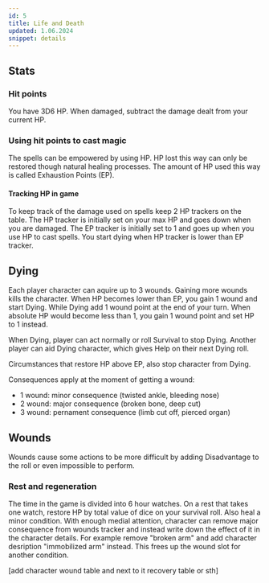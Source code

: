 ```yaml
---
id: 5
title: Life and Death
updated: 1.06.2024
snippet: details
---
```


## Stats
### Hit points

You have 3D6 HP. When damaged, subtract the damage dealt from your current HP.

### Using hit points to cast magic

The spells can be empowered by using HP.
HP lost this way can only be restored though natural healing processes.
The amount of HP used this way is called Exhaustion Points (EP).

#### Tracking HP in game
To keep track of the damage used on spells keep 2 HP trackers on the table.
The HP tracker is initially set on your max HP and goes down when you are damaged.
The EP tracker is initially set to 1 and goes up when you use HP to cast spells.
You start dying when HP tracker is lower than EP tracker.

## Dying

Each player character can aquire up to 3 wounds. Gaining more wounds kills the character.
When HP becomes lower than EP, you gain 1 wound and start Dying. 
While Dying add 1 wound point at the end of your turn.
When absolute HP would become less than 1, you gain 1 wound point and set HP to 1 instead.

When Dying, player can act normally or roll Survival to stop Dying. Another player can aid Dying character, which gives Help on their next Dying roll.

Circumstances that restore HP above EP, also stop character from Dying.

Consequences apply at the moment of getting a wound:

- 1 wound: minor consequence (twisted ankle, bleeding nose)
- 2 wound: major consequence (broken bone, deep cut)
- 3 wound: pernament consequence (limb cut off, pierced organ)

## Wounds

Wounds cause some actions to be more difficult by adding Disadvantage to the
roll or even impossible to perform.

### Rest and regeneration

The time in the game is divided into 6 hour watches. On a rest that takes one
watch, restore HP by total value of dice on your survival roll. Also heal a minor condition. 
With enough medial attention, character can remove major consequence from wounds tracker and
instead write down the effect of it in the character details. For example remove
"broken arm" and add character desription "immobilized arm" instead. This frees
up the wound slot for another condition.

[add character wound table and next to it recovery table or sth]
